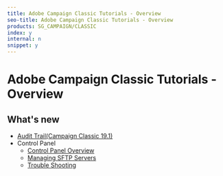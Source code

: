 ```yaml
---
title: Adobe Campaign Classic Tutorials - Overview
seo-title: Adobe Campaign Classic Tutorials - Overview
products: SG_CAMPAIGN/CLASSIC
index: y
internal: n
snippet: y
---
```


# Adobe Campaign Classic Tutorials - Overview 

## What's new

+ [Audit Trail(Campaign Classic 19.1)](/help/acc/monitoring-campaign-classic/audit-trail.md) 
+ Control Panel
    + [Control Panel Overview](/help/acs/administrating/control-panel/control-panel-overview.md)
    + [Managing SFTP Servers](/help/acs/administrating/control-panel/cp-managing-sftp-servers.md)
    + [Trouble Shooting](/help/acs/administrating/control-panel/cp-trouble-shooting.md)
